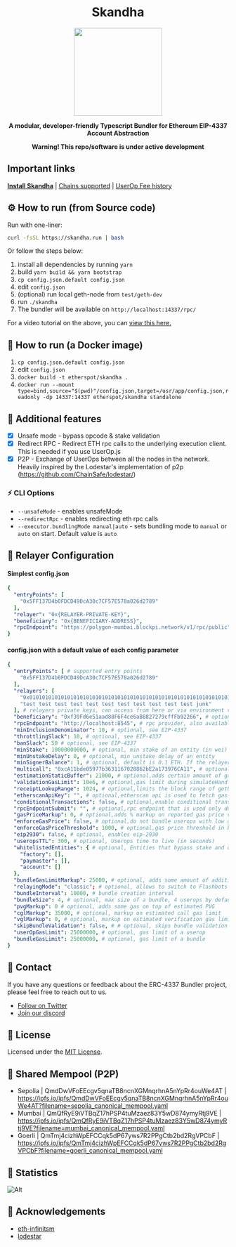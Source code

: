 <div align="center">
  <h1 align="center">Skandha</h1>
</div>

<!-- PROJECT LOGO -->

<div align="center">
  <img src="https://public.etherspot.io/assets/etherspot.gif" width="200" height="200">
  <p>
    <b>
      A modular, developer-friendly Typescript Bundler for Ethereum EIP-4337 Account Abstraction
    </b>
   </p>
</div>

<div align="center">
  <p>
    <b>
       Warning! This repo/software is under active development
    </b>
   </p>
</div>

## Important links

**[Install Skandha](https://etherspot.fyi/skandha/installation)**
| [Chains supported](https://etherspot.fyi/skandha/chains)
| [UserOp Fee history](https://etherspot.fyi/skandha/feehistory)

## ⚙️ How to run (from Source code)

Run with one-liner:

```sh
curl -fsSL https://skandha.run | bash
```
Or follow the steps below:

1. install all dependencies by running `yarn`
2. build `yarn build && yarn bootstrap`
3. `cp config.json.default config.json`
4. edit `config.json`
5. (optional) run local geth-node from `test/geth-dev`
6. run `./skandha`
7. The bundler will be available on `http://localhost:14337/rpc/`

For a video tutorial on the above, you can [view this here.](https://www.youtube.com/watch?v=O0_lm7b0GXE)

## 🐳 How to run (a Docker image)

1. `cp config.json.default config.json`
2. edit `config.json`
3. `docker build -t etherspot/skandha .`
4. `docker run --mount type=bind,source="$(pwd)"/config.json,target=/usr/app/config.json,readonly -dp 14337:14337 etherspot/skandha standalone`


## 📜 Additional features
- [x] Unsafe mode - bypass opcode & stake validation
- [x] Redirect RPC - Redirect ETH rpc calls to the underlying execution client. This is needed if you use UserOp.js
- [x] P2P - Exchange of UserOps between all the nodes in the network. Heavily inspired by the Lodestar's implementation of p2p (https://github.com/ChainSafe/lodestar/)

### ⚡️ CLI Options
- `--unsafeMode` - enables unsafeMode
- `--redirectRpc` - enables redirecting eth rpc calls
- `--executor.bundlingMode manual|auto` - sets bundling mode to `manual` or `auto` on start. Default value is `auto`

## 🔑 Relayer Configuration

#### Simplest config.json
```yaml
{
  "entryPoints": [
    "0x5FF137D4b0FDCD49DcA30c7CF57E578a026d2789"
  ],
  "relayer": "0x{RELAYER-PRIVATE-KEY}",
  "beneficiary": "0x{BENEFICIARY-ADDRESS}",
  "rpcEndpoint": "https://polygon-mumbai.blockpi.network/v1/rpc/public"
}
```

#### config.json with a default value of each config parameter

```yaml
{
  "entryPoints": [ # supported entry points
    "0x5FF137D4b0FDCD49DcA30c7CF57E578a026d2789"
  ],
  "relayers": [
    "0x0101010101010101010101010101010101010101010101010101010101010101",
    "test test test test test test test test test test test junk"
  ], # relayers private keys, can access from here or via environment variables (SKANDHA_MUMBAI_RELAYERS | SKANDHA_DEV_RELAYERS | etc.)
  "beneficiary": "0xf39Fd6e51aad88F6F4ce6aB8827279cffFb92266", # optional, fee collector, avaiable via env var (SKANDHA_MUMBAI_BENEFICIARY | etc) - if not set, relayer will be used
  "rpcEndpoint": "http://localhost:8545", # rpc provider, also available via env variable (SKANDHA_MUMBAI_RPC | etc)
  "minInclusionDenominator": 10, # optional, see EIP-4337
  "throttlingSlack": 10, # optional, see EIP-4337
  "banSlack": 50 # optional, see EIP-4337
  "minStake": 10000000000, # optional, min stake of an entity (in wei)
  "minUnstakeDelay": 0, # optional, min unstake delay of an entity
  "minSignerBalance": 1, # optional, default is 0.1 ETH. If the relayer's balance drops lower than this, it will be selected as a fee collector
  "multicall": "0xcA11bde05977b3631167028862bE2a173976CA11", # optional, multicall3 contract (see https://github.com/mds1/multicall#multicall3-contract-addresses)
  "estimationStaticBuffer": 21000, # optional,adds certain amount of gas to callGasLimit on estimation
  "validationGasLimit": 10e6, # optional,gas limit during simulateHandleOps and simulateValidation calls
  "receiptLookupRange": 1024, # optional,limits the block range of getUserOperationByHash and getUserOperationReceipt
  "etherscanApiKey": "", # optional,etherscan api is used to fetch gas prices
  "conditionalTransactions": false, # optional,enable conditional transactions
  "rpcEndpointSubmit": "", # optional,rpc endpoint that is used only during submission of a bundle
  "gasPriceMarkup": 0, # optional,adds % markup on reported gas price via skandha_getGasPrice, 10000 = 100.00%, 500 = 5%
  "enforceGasPrice": false, # optional,do not bundle userops with low gas prices
  "enforceGasPriceThreshold": 1000, # optional,gas price threshold in bps. If set to 500, userops' gas price is allowed to be 5% lower than the network's gas price
  "eip2930": false, # optional, enables eip-2930
  "useropsTTL": 300, # optional, Userops time to live (in seconds)
  "whitelistedEntities": { # optional, Entities that bypass stake and opcode validation (array of addresses)
    "factory": [],
    "paymaster": [],
    "account": []
  },
  "bundleGasLimitMarkup": 25000, # optional, adds some amount of additional gas to a bundle tx
  "relayingMode": "classic"; # optional, allows to switch to Flashbots Builder api if set to "flashbots", see packages/executor/src/interfaces.ts for more
  "bundleInterval": 10000, # bundle creation interval
  "bundleSize": 4, # optional, max size of a bundle, 4 userops by default
  "pvgMarkup": 0 # optional, adds some gas on top of estimated PVG
  "cglMarkup": 35000, # optional, markup on estimated call gas limit
  "vglMarkup": 0, # optional, markup on estimated verification gas limit
  "skipBundleValidation": false, # # optional, skips bundle validation
  "userOpGasLimit": 25000000, # optional, gas limit of a userop
  "bundleGasLimit": 25000000, # optional, gas limit of a bundle
}
```
## 💬 Contact

If you have any questions or feedback about the ERC-4337 Bundler project, please feel free to reach out to us.

- [Follow on Twitter](https://twitter.com/etherspot)
- [Join our discord](https://discord.etherspot.io/)

## 📄 License

Licensed under the [MIT License](https://github.com/etherspot/skandha/blob/master/LICENSE).

## 🤝 Shared Mempool (P2P)

- Sepolia | QmdDwVFoEEcgv5qnaTB8ncnXGMnqrhnA5nYpRr4ouWe4AT | https://ipfs.io/ipfs/QmdDwVFoEEcgv5qnaTB8ncnXGMnqrhnA5nYpRr4ouWe4AT?filename=sepolia_canonical_mempool.yaml
- Mumbai | QmQfRyE9iVTBqZ17hPSP4tuMzaez83Y5wD874ymyRtj9VE | https://ipfs.io/ipfs/QmQfRyE9iVTBqZ17hPSP4tuMzaez83Y5wD874ymyRtj9VE?filename=mumbai_canonical_mempool.yaml
- Goerli | QmTmj4cizhWpEFCCqk5dP67yws7R2PPgCtb2bd2RgVPCbF | https://ipfs.io/ipfs/QmTmj4cizhWpEFCCqk5dP67yws7R2PPgCtb2bd2RgVPCbF?filename=goerli_canonical_mempool.yaml

## 🔢 Statistics
![Alt](https://repobeats.axiom.co/api/embed/4d7ec3ece88b2461c5b1757574321f4f6540cdd5.svg "Skandha analytics image")

## 🙏 Acknowledgements

- [eth-infinitsm](https://github.com/eth-infinitism)
- [lodestar](https://github.com/ChainSafe/lodestar) 
